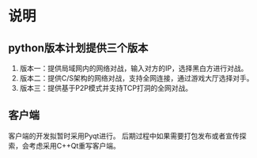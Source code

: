 # 说明
## python版本计划提供三个版本
1. 版本一：提供局域网内的网络对战，输入对方的IP，选择黑白方进行对战。
2. 版本二：提供C/S架构的网络对战，支持全网连接，通过游戏大厅选择对手。
3. 版本三：提供基于P2P模式并支持TCP打洞的全网对战。
## 客户端
客户端的开发拟暂时采用Pyqt进行。
后期过程中如果需要打包发布或者宣传探索，会考虑采用C++Qt重写客户端。
